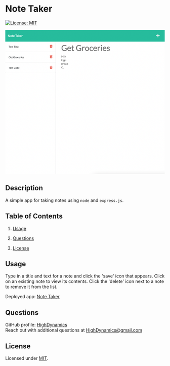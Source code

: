 # Note Taker

[![License: MIT](https://img.shields.io/badge/License-MIT-yellow.svg)](https://opensource.org/licenses/MIT)

![Note Taker Screenshot](public/assets/images/note-taker.png)

## Description

A simple app for taking notes using `node` and `express.js`.

## Table of Contents

1. [Usage](#Usage)

2. [Questions](#Questions)

3. [License](#License)

## Usage

Type in a title and text for a note and click the 'save' icon that appears. Click on an existing note to view its contents. Click the 'delete' icon next to a note to remove it from the list.

Deployed app: [Note Taker](https://highdynamics-note-taker.herokuapp.com/)

## Questions

GitHub profile: [HighDynamics](https://github.com/HighDynamics)  
Reach out with additional questions at <HighDynamics@gmail.com>

## License

Licensed under [MIT](https://opensource.org/licenses/MIT).
